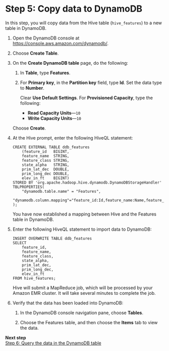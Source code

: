 # Step 5: Copy data to DynamoDB<a name="EMRforDynamoDB.Tutorial.CopyDataToDDB"></a>

In this step, you will copy data from the Hive table \(`hive_features`\) to a new table in DynamoDB\.

1. Open the DynamoDB console at [https://console\.aws\.amazon\.com/dynamodb/](https://console.aws.amazon.com/dynamodb/)\.

1. Choose **Create Table**\.

1. On the **Create DynamoDB table** page, do the following:

   1. In **Table**, type **Features**\.

   1. For **Primary key**, in the **Partition key** field, type **Id**\. Set the data type to **Number**\.

      Clear **Use Default Settings**\. For **Provisioned Capacity**, type the following:
      + **Read Capacity Units**—`10`
      + **Write Capacity Units**—`10`

   Choose **Create**\.

1. At the Hive prompt, enter the following HiveQL statement: 

   ```
   CREATE EXTERNAL TABLE ddb_features
       (feature_id   BIGINT,
       feature_name  STRING,
       feature_class STRING,
       state_alpha   STRING,
       prim_lat_dec  DOUBLE,
       prim_long_dec DOUBLE,
       elev_in_ft    BIGINT)
   STORED BY 'org.apache.hadoop.hive.dynamodb.DynamoDBStorageHandler'
   TBLPROPERTIES(
       "dynamodb.table.name" = "Features",
       "dynamodb.column.mapping"="feature_id:Id,feature_name:Name,feature_class:Class,state_alpha:State,prim_lat_dec:Latitude,prim_long_dec:Longitude,elev_in_ft:Elevation"
   );
   ```

   You have now established a mapping between Hive and the Features table in DynamoDB\.

1. Enter the following HiveQL statement to import data to DynamoDB:

   ```
   INSERT OVERWRITE TABLE ddb_features
   SELECT
       feature_id,
       feature_name,
       feature_class,
       state_alpha,
       prim_lat_dec,
       prim_long_dec,
       elev_in_ft
   FROM hive_features;
   ```

   Hive will submit a MapReduce job, which will be processed by your Amazon EMR cluster\. It will take several minutes to complete the job\.

1. Verify that the data has been loaded into DynamoDB:

   1. In the DynamoDB console navigation pane, choose **Tables**\.

   1. Choose the Features table, and then choose the **Items** tab to view the data\.

**Next step**  
[Step 6: Query the data in the DynamoDB table](EMRforDynamoDB.Tutorial.QueryDataInDynamoDB.md)